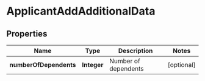 # ApplicantAddAdditionalData

## Properties
Name | Type | Description | Notes
------------ | ------------- | ------------- | -------------
**numberOfDependents** | **Integer** | Number of dependents |  [optional]
